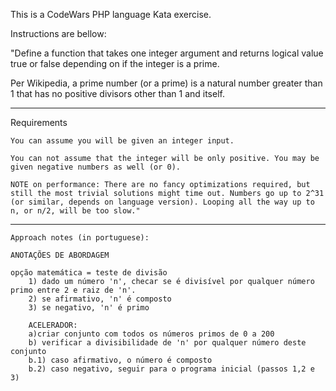 This is a CodeWars PHP language Kata exercise.

Instructions are bellow:

"Define a function that takes one integer argument and returns logical value true or false depending on if the integer is 
a prime.

Per Wikipedia, a prime number (or a prime) is a natural number greater than 1 that has no positive divisors other than 1 and itself.

------------------

Requirements

    You can assume you will be given an integer input.

    You can not assume that the integer will be only positive. You may be given negative numbers as well (or 0).

    NOTE on performance: There are no fancy optimizations required, but still the most trivial solutions might time out. Numbers go up to 2^31 (or similar, depends on language version). Looping all the way up to n, or n/2, will be too slow."


-------------------------------------------------------------------------------------------------------
    Approach notes (in portuguese):
    
    ANOTAÇÕES DE ABORDAGEM

    opção matemática = teste de divisão
        1) dado um número 'n', checar se é divisível por qualquer número primo entre 2 e raiz de 'n'.
        2) se afirmativo, 'n' é composto
        3) se negativo, 'n' é primo

        ACELERADOR:
        a)criar conjunto com todos os números primos de 0 a 200
        b) verificar a divisibilidade de 'n' por qualquer número deste conjunto
        b.1) caso afirmativo, o número é composto
        b.2) caso negativo, seguir para o programa inicial (passos 1,2 e 3)